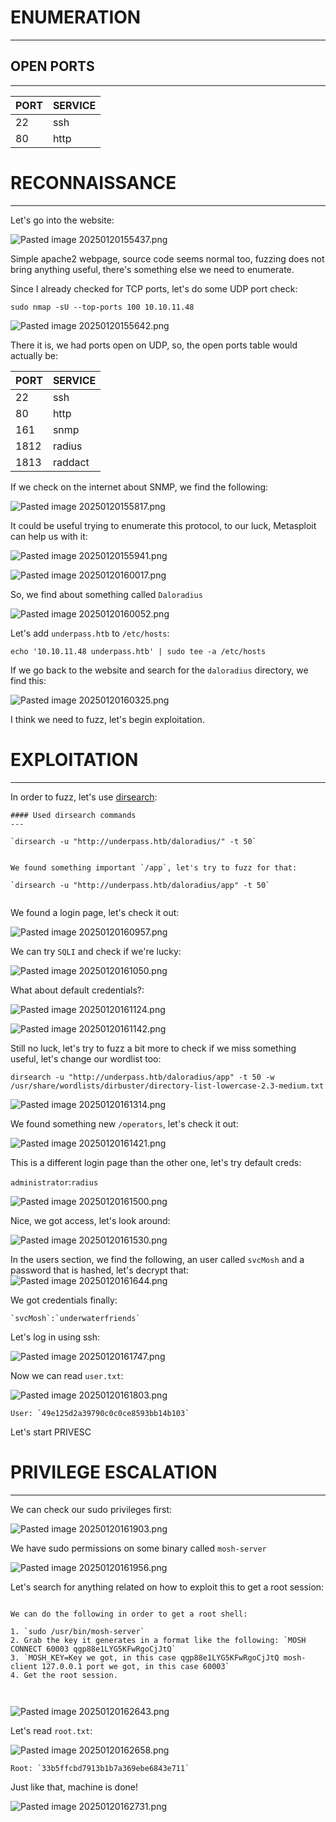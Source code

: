 ﻿# ENUMERATION
---



## OPEN PORTS
---


| PORT | SERVICE |
| :--- | :------ |
| 22 | ssh |
| 80 | http |



# RECONNAISSANCE
---


Let's go into the website:


![Pasted image 20250120155437.png](../../IMAGES/Pasted%20image%2020250120155437.png)

Simple apache2 webpage, source code seems normal too, fuzzing does not bring anything useful, there's something else we need to enumerate.

Since I already checked for TCP ports, let's do some UDP port check:


`sudo nmap -sU --top-ports 100 10.10.11.48`


![Pasted image 20250120155642.png](../../IMAGES/Pasted%20image%2020250120155642.png)

There it is, we had ports open on UDP, so, the open ports table would actually be:



| PORT | SERVICE |
| :--- | :------ |
| 22 | ssh |
| 80 | http |
| 161 | snmp |
| 1812 | radius |
| 1813 | raddact |
If we check on the internet about SNMP, we find the following:

![Pasted image 20250120155817.png](../../IMAGES/Pasted%20image%2020250120155817.png)

It could be useful trying to enumerate this protocol, to our luck, Metasploit can help us with it:

![Pasted image 20250120155941.png](../../IMAGES/Pasted%20image%2020250120155941.png)


![Pasted image 20250120160017.png](../../IMAGES/Pasted%20image%2020250120160017.png)

So, we find about something called `Daloradius` 

![Pasted image 20250120160052.png](../../IMAGES/Pasted%20image%2020250120160052.png)

Let's add `underpass.htb` to `/etc/hosts`:

`echo '10.10.11.48 underpass.htb' | sudo tee -a /etc/hosts`


If we go back to the website and search for the `daloradius` directory, we find this:

![Pasted image 20250120160325.png](../../IMAGES/Pasted%20image%2020250120160325.png)

I think we need to fuzz, let's begin exploitation.



# EXPLOITATION
---

In order to fuzz, let's use [dirsearch](https://github.com/maurosoria/dirsearch):


```ad-hint
#### Used dirsearch commands
---

`dirsearch -u "http://underpass.htb/daloradius/" -t 50`


We found something important `/app`, let's try to fuzz for that:

`dirsearch -u "http://underpass.htb/daloradius/app" -t 50`


```


We found a login page, let's check it out:


![Pasted image 20250120160957.png](../../IMAGES/Pasted%20image%2020250120160957.png)

We can try `SQLI` and check if we're lucky:


![Pasted image 20250120161050.png](../../IMAGES/Pasted%20image%2020250120161050.png)

What about default credentials?:

![Pasted image 20250120161124.png](../../IMAGES/Pasted%20image%2020250120161124.png)


![Pasted image 20250120161142.png](../../IMAGES/Pasted%20image%2020250120161142.png)


Still no luck, let's try to fuzz a bit more to check if we miss something useful, let's change our wordlist too:

`dirsearch -u "http://underpass.htb/daloradius/app" -t 50 -w /usr/share/wordlists/dirbuster/directory-list-lowercase-2.3-medium.txt`

![Pasted image 20250120161314.png](../../IMAGES/Pasted%20image%2020250120161314.png)

We found something new `/operators`, let's check it out:


![Pasted image 20250120161421.png](../../IMAGES/Pasted%20image%2020250120161421.png)

This is a different login page than the other one, let's try default creds:


`administrator`:`radius`


![Pasted image 20250120161500.png](../../IMAGES/Pasted%20image%2020250120161500.png)

Nice, we got access, let's look around:

![Pasted image 20250120161530.png](../../IMAGES/Pasted%20image%2020250120161530.png)

In the users section, we find the following, an user called `svcMosh` and a password that is hashed, let's decrypt that:
![Pasted image 20250120161644.png](../../IMAGES/Pasted%20image%2020250120161644.png)

We got credentials finally:

```ad-important
`svcMosh`:`underwaterfriends`
```

Let's log in using ssh:


![Pasted image 20250120161747.png](../../IMAGES/Pasted%20image%2020250120161747.png)

Now we can read `user.txt`:

![Pasted image 20250120161803.png](../../IMAGES/Pasted%20image%2020250120161803.png)

```ad-important
User: `49e125d2a39790c0c0ce8593bb14b103`
```

Let's start PRIVESC

# PRIVILEGE ESCALATION
---


We can check our sudo privileges first:

![Pasted image 20250120161903.png](../../IMAGES/Pasted%20image%2020250120161903.png)

We have sudo permissions on some binary called `mosh-server`

![Pasted image 20250120161956.png](../../IMAGES/Pasted%20image%2020250120161956.png)

Let's search for anything related on how to exploit this to get a root session:

```ad-summary

We can do the following in order to get a root shell:

1. `sudo /usr/bin/mosh-server`
2. Grab the key it generates in a format like the following: `MOSH CONNECT 60003 qgp88e1LYG5KFwRgoCjJtQ`
3. `MOSH_KEY=Key we got, in this case qgp88e1LYG5KFwRgoCjJtQ mosh-client 127.0.0.1 port we got, in this case 60003`
4. Get the root session.



```

![Pasted image 20250120162643.png](../../IMAGES/Pasted%20image%2020250120162643.png)

Let's read `root.txt`:


![Pasted image 20250120162658.png](../../IMAGES/Pasted%20image%2020250120162658.png)

```ad-important
Root: `33b5ffcbd7913b1b7a369ebe6843e711`
```

Just like that, machine is done!

![Pasted image 20250120162731.png](../../IMAGES/Pasted%20image%2020250120162731.png)

